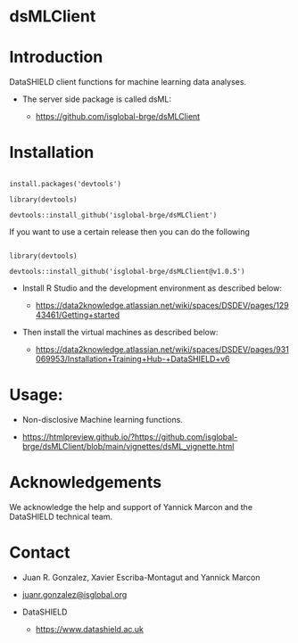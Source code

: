 # dsMLClient

# Introduction

DataSHIELD client functions for machine learning data analyses.

* The server side package is called dsML:

  * https://github.com/isglobal-brge/dsMLClient

# Installation

```

install.packages('devtools')

library(devtools)

devtools::install_github('isglobal-brge/dsMLClient')

```

If you want to use a certain release then you can do the following

```

library(devtools)

devtools::install_github('isglobal-brge/dsMLClient@v1.0.5')

```

* Install R Studio and the development environment as described below:

    * https://data2knowledge.atlassian.net/wiki/spaces/DSDEV/pages/12943461/Getting+started


* Then install the virtual machines as described below:

    * https://data2knowledge.atlassian.net/wiki/spaces/DSDEV/pages/931069953/Installation+Training+Hub-+DataSHIELD+v6

# Usage:

* Non-disclosive Machine learning functions.

* https://htmlpreview.github.io/?https://github.com/isglobal-brge/dsMLClient/blob/main/vignettes/dsML_vignette.html

# Acknowledgements

We acknowledge the help and support of Yannick Marcon and the DataSHIELD technical team.

# Contact

* Juan R. Gonzalez, Xavier Escriba-Montagut and Yannick Marcon

* juanr.gonzalez@isglobal.org

* DataSHIELD 

    * https://www.datashield.ac.uk



